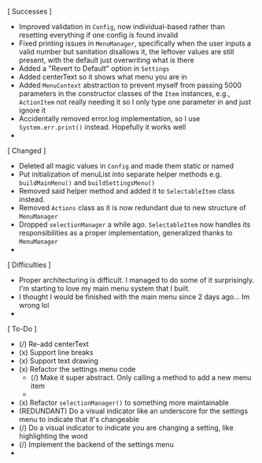 [ Successes ]
- Improved validation in `Config`, now individual-based 
    rather than resetting everything if one config is found 
    invalid 
- Fixed printing issues in `MenuManager`, specifically when 
    the user inputs a valid number but sanitation disallows 
    it, the leftover values are still present, with the 
    default just overwriting what is there 
- Added a "Revert to Default" option in `Settings` 
- Added centerText so it shows what menu you are in 
- Added `MenuContext` abstraction to prevent myself from 
    passing 5000 parameters in the constructor classes of 
    the `Item` instances, e.g., `ActionItem` not really 
    needing it so I only type one parameter in and just 
    ignore it 
- Accidentally removed error.log implementation, so I use 
    `System.err.print()` instead. Hopefully it works well 
- 


[ Changed ]
- Deleted all magic values in `Config` and made them static 
    or named
- Put initialization of menuList into separate helper 
    methods e.g. `buildMainMenu()` and `buildSettingsMenu()` 
- Removed said helper method and added it to `SelectableItem` 
    class instead.
- Removed `Actions` class as it is now redundant due to new 
    structure of `MenuManager` 
- Dropped `selectionManager` a while ago. `SelectableItem` 
    now handles its responsibilities as a proper 
    implementation, generalized thanks to `MenuManager` 
- 


[ Difficulties ]
- Proper architecturing is difficult. I managed to do some 
    of it surprisingly. I'm starting to love my main menu 
    system that I built. 
- I thought I would be finished with the main menu since 
    2 days ago... Im wrong lol 
- 

[ To-Do ]
- (/) Re-add centerText 
- (x) Support line breaks 
- (x) Support text drawing 
- (x) Refactor the settings menu code
    - (/) Make it super abstract. Only calling a method to 
        add a new menu item 
    - 
- (x) Refactor `selectionManager()` to something more 
    maintainable 
- (REDUNDANT) Do a visual indicator like an underscore for 
    the settings menu to indicate that it's changeable
- (/) Do a visual indicator to indicate you are changing a 
    setting, like highlighting the word
- (/) Implement the backend of the settings menu 
- 

